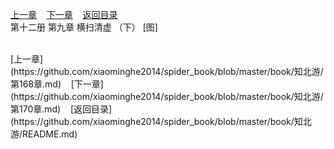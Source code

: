 
[上一章](https://github.com/xiaominghe2014/spider_book/blob/master/book/知北游/第168章.md)&nbsp;&nbsp;&nbsp;&nbsp;[下一章](https://github.com/xiaominghe2014/spider_book/blob/master/book/知北游/第170章.md)&nbsp;&nbsp;&nbsp;&nbsp;[返回目录](https://github.com/xiaominghe2014/spider_book/blob/master/book/知北游/README.md)
<br /> 第十二册 第九章 横扫清虚 （下） [图]<br />
    
  <br />
[上一章](https://github.com/xiaominghe2014/spider_book/blob/master/book/知北游/第168章.md)&nbsp;&nbsp;&nbsp;&nbsp;[下一章](https://github.com/xiaominghe2014/spider_book/blob/master/book/知北游/第170章.md)&nbsp;&nbsp;&nbsp;&nbsp;[返回目录](https://github.com/xiaominghe2014/spider_book/blob/master/book/知北游/README.md)
